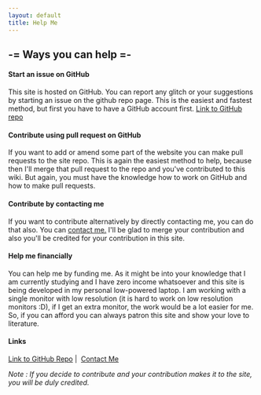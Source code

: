 ```yaml
---
layout: default
title: Help Me
---
```

\-= Ways you can help =-
------------------------

#### Start an issue on GitHub

This site is hosted on GitHub. You can report any glitch or your suggestions by starting an issue on the github repo page. This is the easiest and fastest method, but first you have to have a GitHub account first. [Link to GitHub repo](https://github.com/HundredYearsSolitude/hundredyearssolitude.github.io)

#### Contribute using pull request on GitHub

If you want to add or amend some part of the website you can make pull requests to the site repo. This is again the easiest method to help, because then I'll merge that pull request to the repo and you've contributed to this wiki. But again, you must have the knowledge how to work on GitHub and how to make pull requests.

#### Contribute by contacting me

If you want to contribute alternatively by directly contacting me, you can do that also. You can [contact me.](https://twisthead.github.io/content/contact.html) I'll be glad to merge your contribution and also you'll be credited for your contribution in this site.

#### Help me financially

You can help me by funding me. As it might be into your knowledge that I am currently studying and I have zero income whatsoever and this site is being developed in my personal low-powered laptop. I am working with a single monitor with low resolution (it is hard to work on low resolution monitors :D), if I get an extra monitor, the work would be a lot easier for me. So, if you can afford you can always patron this site and show your love to literature.

#### Links

[Link to GitHub Repo](https://github.com/HundredYearsSolitude/hundredyearssolitude.github.io) |  [Contact Me](https://twisthead.github.io/content/contact.html)

  
_Note : If you decide to contribute and your contribution makes it to the site, you will be duly credited._